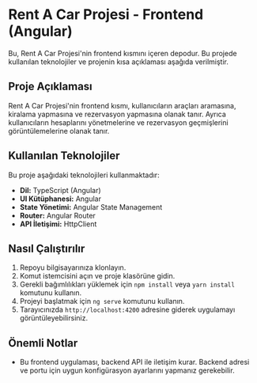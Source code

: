 # Rent A Car Projesi - Frontend (Angular)

Bu, Rent A Car Projesi'nin frontend kısmını içeren depodur. Bu projede kullanılan teknolojiler ve projenin kısa açıklaması aşağıda verilmiştir.

## Proje Açıklaması

Rent A Car Projesi'nin frontend kısmı, kullanıcıların araçları aramasına, kiralama yapmasına ve rezervasyon yapmasına olanak tanır. Ayrıca kullanıcıların hesaplarını yönetmelerine ve rezervasyon geçmişlerini görüntülemelerine olanak tanır.

## Kullanılan Teknolojiler

Bu proje aşağıdaki teknolojileri kullanmaktadır:
- **Dil:** TypeScript (Angular)
- **UI Kütüphanesi:** Angular
- **State Yönetimi:** Angular State Management
- **Router:** Angular Router
- **API İletişimi:** HttpClient

## Nasıl Çalıştırılır

1. Repoyu bilgisayarınıza klonlayın.
2. Komut istemcisini açın ve proje klasörüne gidin.
3. Gerekli bağımlılıkları yüklemek için `npm install` veya `yarn install` komutunu kullanın.
4. Projeyi başlatmak için `ng serve` komutunu kullanın.
5. Tarayıcınızda `http://localhost:4200` adresine giderek uygulamayı görüntüleyebilirsiniz.

## Önemli Notlar

- Bu frontend uygulaması, backend API ile iletişim kurar. Backend adresi ve portu için uygun konfigürasyon ayarlarını yapmanız gerekebilir.
